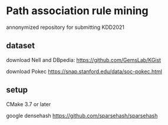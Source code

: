 # Path association rule mining
annonymized repository for submitting KDD2021

## dataset
download Nell and DBpedia:
 https://github.com/GemsLab/KGist

download Pokec
https://snap.stanford.edu/data/soc-pokec.html

## setup

CMake 3.7 or later 

google densehash
https://github.com/sparsehash/sparsehash
